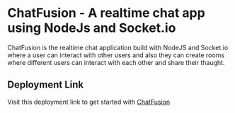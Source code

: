 # ChatFusion - A realtime chat app using NodeJs and Socket.io

ChatFusion is the realtime chat application build with NodeJS and Socket.io where a user can interact with other users and also they can create rooms where different users can interact with each other and share their thaught.


## Deployment Link

Visit this deployment link to get started with [ChatFusion](https://chatfusion.onrender.com)
